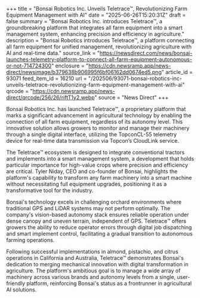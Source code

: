 +++
title = "Bonsai Robotics Inc. Unveils Teletrace™, Revolutionizing Farm Equipment Management with AI"
date = "2025-06-26T15:20:31Z"
draft = false
summary = "Bonsai Robotics Inc. introduces Teletrace™, a groundbreaking platform that integrates all farm equipment into a smart management system, enhancing precision and efficiency in agriculture."
description = "Bonsai Robotics introduces Teletrace™, a platform connecting all farm equipment for unified management, revolutionizing agriculture with AI and real-time data."
source_link = "https://newsdirect.com/news/bonsai-launches-telemetry-platform-to-connect-all-farm-equipment-autonomous-or-not-714724300"
enclosure = "https://cdn.newsramp.app/news-direct/newsimage/b379638b906995f6bf06162dd0674ed5.png"
article_id = 93071
feed_item_id = 16210
url = "/202506/93071-bonsai-robotics-inc-unveils-teletrace-revolutionizing-farm-equipment-management-with-ai"
qrcode = "https://cdn.newsramp.app/news-direct/qrcode/256/26/riftT1y2.webp"
source = "News Direct"
+++

<p>Bonsai Robotics Inc. has launched Teletrace™, a proprietary platform that marks a significant advancement in agricultural technology by enabling the connection of all farm equipment, regardless of its autonomy level. This innovative solution allows growers to monitor and manage their machinery through a single digital interface, utilizing the TopconCL-55 telemetry device for real-time data transmission via Topcon’s CloudLink service.</p><p>The Teletrace™ ecosystem is designed to integrate conventional tractors and implements into a smart management system, a development that holds particular importance for high-value crops where precision and efficiency are critical. Tyler Niday, CEO and co-founder of Bonsai, highlights the platform's capability to transform any farm machinery into a smart machine without necessitating full equipment upgrades, positioning it as a transformative tool for the industry.</p><p>Bonsai's technology excels in challenging orchard environments where traditional GPS and LiDAR systems may not perform optimally. The company's vision-based autonomy stack ensures reliable operation under dense canopy and uneven terrain, independent of GPS. Teletrace™ offers growers the ability to reduce operator errors through digital job dispatching and smart implement control, facilitating a gradual transition to autonomous farming operations.</p><p>Following successful implementations in almond, pistachio, and citrus operations in California and Australia, Teletrace™ demonstrates Bonsai's dedication to merging mechanical innovation with digital transformation in agriculture. The platform's ambitious goal is to manage a wide array of machinery across various brands and autonomy levels from a single, user-friendly platform, reinforcing Bonsai's status as a frontrunner in agricultural AI solutions.</p>